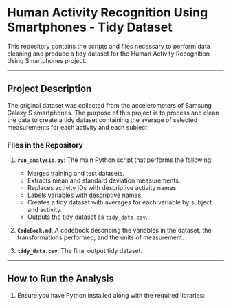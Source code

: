 # Human Activity Recognition Using Smartphones - Tidy Dataset

This repository contains the scripts and files necessary to perform data cleaning and produce a tidy dataset for the Human Activity Recognition Using Smartphones project.

---

## Project Description

The original dataset was collected from the accelerometers of Samsung Galaxy S smartphones. The purpose of this project is to process and clean the data to create a tidy dataset containing the average of selected measurements for each activity and each subject.

### Files in the Repository

1. **`run_analysis.py`**: The main Python script that performs the following:
   - Merges training and test datasets.
   - Extracts mean and standard deviation measurements.
   - Replaces activity IDs with descriptive activity names.
   - Labels variables with descriptive names.
   - Creates a tidy dataset with averages for each variable by subject and activity.
   - Outputs the tidy dataset as `tidy_data.csv`.

2. **`CodeBook.md`**: A codebook describing the variables in the dataset, the transformations performed, and the units of measurement.

3. **`tidy_data.csv`**: The final output tidy dataset.

---

## How to Run the Analysis

1. Ensure you have Python installed along with the required libraries:
